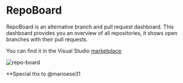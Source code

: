 # RepoBoard

RepoBoard is an alternative branch and pull request dashboard. This dashboard provides you an overview of all repositories, it shows open branches with their pull requests.

You can find it in the Visual Studio [marketplace](https://marketplace.visualstudio.com/items?itemName=ovantol.repo-board)


![repo-board](https://raw.githubusercontent.com/oscarvantol/repo-board/main/repo-board/extension/screenshots/screenshot1.png)

**Special thx to @marioese31